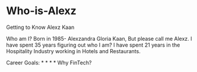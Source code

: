 # Who-is-Alexz
Getting to Know Alexz Kaan

Who am I?
Born in 1985- Alexzandra Gloria Kaan, But please call me Alexz. I have spent 35 years figuring out who I am? 
I have spent 21 years in the Hospitality Industry working in Hotels and Restaurants. 

Career Goals:
* 
*
*
*
Why FinTech?


